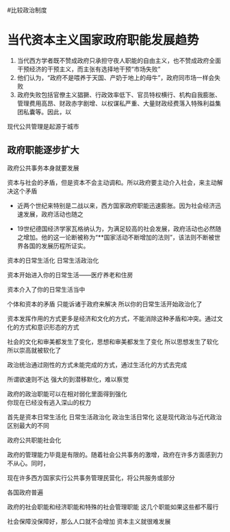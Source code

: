 #比较政治制度 
# 当代资本主义国家政府职能发展趋势
1. 当代西方学者既不赞成政府只承担守夜人职能的自由主义，也不赞成政府全面干预经济的干预主义，而主张有选择地干预“市场失败”
2. 他们认为，“政府不是喂养于天国、产奶于地上的母牛”，政府同市场一样会失败
3. 政府失败包括官僚主义猖獗、行政效率低下、官员特权横行、机构自我膨胀、管理费用高昂、财政赤字剧增、以权谋私严重、大量财政经费落入特殊利益集团私囊等。因此，以

现代公共管理是起源于城市

## 政府职能逐步扩大

政府公共事务本身就要发展

资本与社会的矛盾，但是资本不会主动调和。所以政府要主动介入社会，来主动解决这个矛盾
+ 近两个世纪来特别是二战以来，西方国家政府职能迅速膨胀。因为社会经济迅速发展，政府活动也随之 

+ 19世纪德国经济学家瓦格纳认为，为满足较高的社会发展，政府活动也必然随之增加。他的这一论断被称为“**国家活动不断增加的法则”，该法则不断被世界各国的发展历程所证实。

资本的日常生活化    日常生活政治化

资本开始进入你的日常生活——医疗养老和住房

资本介入了你的日常生活当中

个体和资本的矛盾   只能诉诸于政府来解决       所以你的日常生活开始政治化了


资本发挥作用的方式更多是经济和文化的方式，不能消除这种矛盾和冲突。通过文化的方式和意识形态的方式

社会的文化和审美都发生了变化，思想和审美都发生了变化   所以思想发生了软化所以崇高就被软化了

政治统治通过刚性的方式未能完成的方式，通过生活化的方式去完成


所谓欲速则不达   强大的到潜移默化，难以察觉

政府的政治职能可以在相对弱化里面得到强化   
你现在已经没有逃入深山的权力

首先是资本日常生活化   日常生活政治化    政治生活日常化   这是现代政治与近代政治区别最大的不同

政府公共职能社会化


政府的管理能力毕竟是有限的。随着社会公共事务的激增，政府在许多方面感到力不从心。同时，


现在许多西方国家实行公共事务管理民营化，将公共服务或部分

各国政府普遍

政府的社会职能和经济职能和特殊的社会管理职能    这几个职能如果这些都不履行

社会保障没保障好，那么人口就不会增加  资本主义就很难发展